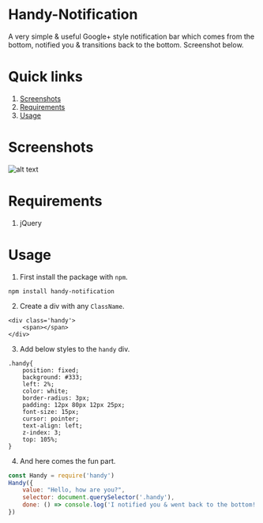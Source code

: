 # Handy-Notification
A very simple & useful Google+ style notification bar which comes from the bottom, notified you & transitions back to the bottom. Screenshot below.

# Quick links
1. [Screenshots](#screenshots)
2. [Requirements](#requirements)
3. [Usage](#usage)

# Screenshots
![alt text](https://github.com/yTakkar/Handy-Notification/blob/master/screenshots/Snap%202017-05-23%20at%2001.21.00.png)

# Requirements
1. jQuery

# Usage

1. First install the package with `npm`.

```
npm install handy-notification
```

2. Create a div with any `ClassName`.
```
<div class='handy'>
    <span></span>
</div>
```

3. Add below styles to the `handy` div.
```
.handy{
    position: fixed;
    background: #333;
    left: 2%;
    color: white;
    border-radius: 3px;
    padding: 12px 80px 12px 25px;
    font-size: 15px;
    cursor: pointer;
    text-align: left;
    z-index: 3;
    top: 105%;
}
```

4. And here comes the fun part.
```javascript
const Handy = require('handy')
Handy({
    value: "Hello, how are you?",
    selector: document.querySelector('.handy'),
    done: () => console.log('I notified you & went back to the bottom!')
})
```